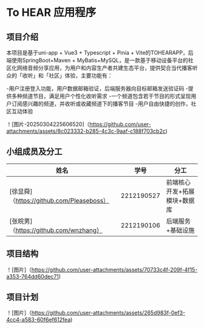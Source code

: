   # To HEAR 应用程序 
  
   ## 项目介绍 
  
   本项目是基于uni-app + Vue3 + Typescript + Pinia + Vite的TOHEARAPP，后端使用SpringBoot+Maven + MyBatis+MySQL，是一款基于移动设备平台的社区化网络音频分享应用，为用户和内容生产者共建生态平台，提供契合当代播客听众的「收听」和「社区」体验，主要功能有： 
  
   -用户注册登入功能，用户数据邮箱验证，后端服务器向目标邮箱发送验证码 
  -提供多种频道节目，满足用户个性化收听需求 
  -一个频道包含若干节目的形式呈现用户订阅感兴趣的频道，并收听或收藏频道下的播客节目 
  -用户自由快捷的创作，社区互动体验 
  
   ！[图片-20250304225606520]（https://github.com/user-attachments/assets/8c023332-b285-4c3c-9aaf-c188f703cb2c) 
  
   ## 小组成员及分工 
  
   |姓名 | 学号 | 分工 | 
  |----------------------------------- |------------ |------------------------ | 
  | [徐显舜]（https://github.com/Pleaseboss） | 2212190527 | 前端核心开发+拓展模块+数据库 | 
  | [张皖男]（https://github.com/wnzhang） | 2212190106 | 后端服务+基础设施 | 
  
   ## 项目结构 
  
   ！[图片]（https://github.com/user-attachments/assets/70733c4f-209f-4f15-a353-764dd60dec71) 
  
   
   ## 项目计划 
  
   ！[图片]（https://github.com/user-attachments/assets/265d983f-0ef3-4cc4-a583-60f6ef612fea) 
  
   
 
